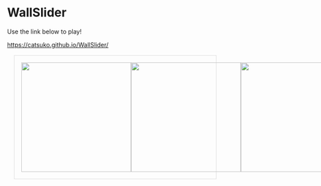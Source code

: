 # WallSlider

Use the link below to play!

https://catsuko.github.io/WallSlider/

<div style="display: flex; border: solid #DDD 1px; justify-content: space-evenly; padding: 1rem; margin: 1rem;">
  <img src="early-gameplay.gif" height="256" />
  <img src="gameplay.gif" height="256" />
  <img src="gameplay-with-pipes.gif" height="256" />
</div>
